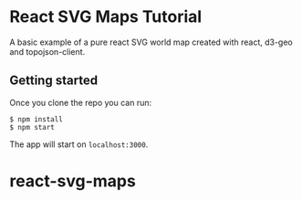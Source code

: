 # React SVG Maps Tutorial

A basic example of a pure react SVG world map created with react, d3-geo and topojson-client.

## Getting started

Once you clone the repo you can run:

```
$ npm install
$ npm start
```

The app will start on `localhost:3000`.
# react-svg-maps
